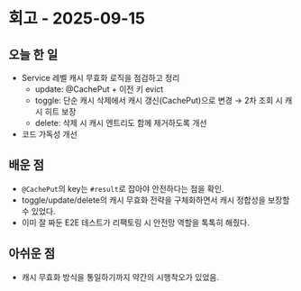 # 회고 - 2025-09-15

## 오늘 한 일
- Service 레벨 캐시 무효화 로직을 점검하고 정리
    - update: @CachePut + 이전 키 evict
    - toggle: 단순 캐시 삭제에서 캐시 갱신(CachePut)으로 변경 → 2차 조회 시 캐시 히트 보장
    - delete: 삭제 시 캐시 엔트리도 함께 제거하도록 개선
-  코드 가독성 개선

## 배운 점
- `@CachePut`의 key는 `#result`로 잡아야 안전하다는 점을 확인.
- toggle/update/delete의 캐시 무효화 전략을 구체화하면서 캐시 정합성을 보장할 수 있었다.
- 이미 잘 짜둔 E2E 테스트가 리팩토링 시 안전망 역할을 톡톡히 해줬다.

## 아쉬운 점
- 캐시 무효화 방식을 통일하기까지 약간의 시행착오가 있었음.

